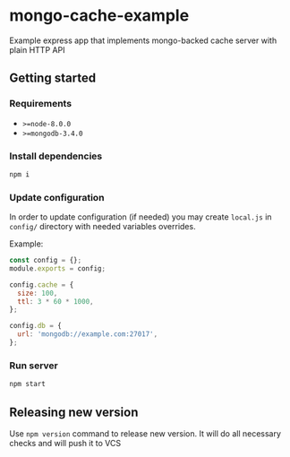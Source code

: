 # mongo-cache-example

Example express app that implements mongo-backed cache server with plain HTTP API

## Getting started

### Requirements

- `>=node-8.0.0`
- `>=mongodb-3.4.0`

### Install dependencies

```bash
npm i
```

### Update configuration

In order to update configuration (if needed) you may create `local.js` in `config/` directory with needed variables overrides.

Example:

```js
const config = {};
module.exports = config;

config.cache = {
  size: 100,
  ttl: 3 * 60 * 1000,
};

config.db = {
  url: 'mongodb://example.com:27017',
};
```

### Run server

```bash
npm start
```

## Releasing new version

Use `npm version` command to release new version. It will do all necessary checks and will push it to VCS
